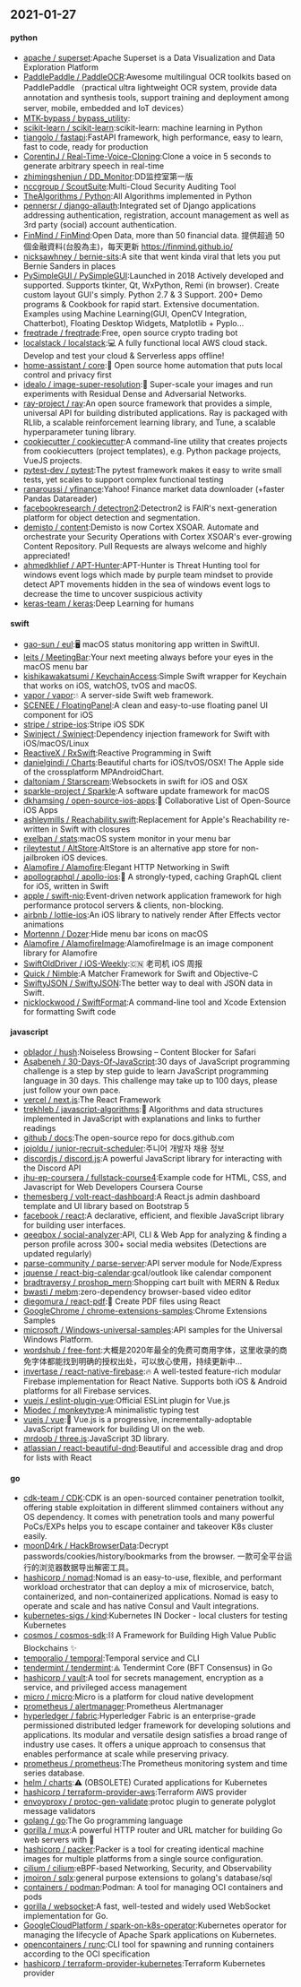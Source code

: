 ## 2021-01-27

#### python
* [apache / superset](https://github.com/apache/superset):Apache Superset is a Data Visualization and Data Exploration Platform
* [PaddlePaddle / PaddleOCR](https://github.com/PaddlePaddle/PaddleOCR):Awesome multilingual OCR toolkits based on PaddlePaddle （practical ultra lightweight OCR system, provide data annotation and synthesis tools, support training and deployment among server, mobile, embedded and IoT devices）
* [MTK-bypass / bypass_utility](https://github.com/MTK-bypass/bypass_utility):
* [scikit-learn / scikit-learn](https://github.com/scikit-learn/scikit-learn):scikit-learn: machine learning in Python
* [tiangolo / fastapi](https://github.com/tiangolo/fastapi):FastAPI framework, high performance, easy to learn, fast to code, ready for production
* [CorentinJ / Real-Time-Voice-Cloning](https://github.com/CorentinJ/Real-Time-Voice-Cloning):Clone a voice in 5 seconds to generate arbitrary speech in real-time
* [zhimingshenjun / DD_Monitor](https://github.com/zhimingshenjun/DD_Monitor):DD监控室第一版
* [nccgroup / ScoutSuite](https://github.com/nccgroup/ScoutSuite):Multi-Cloud Security Auditing Tool
* [TheAlgorithms / Python](https://github.com/TheAlgorithms/Python):All Algorithms implemented in Python
* [pennersr / django-allauth](https://github.com/pennersr/django-allauth):Integrated set of Django applications addressing authentication, registration, account management as well as 3rd party (social) account authentication.
* [FinMind / FinMind](https://github.com/FinMind/FinMind):Open Data, more than 50 financial data. 提供超過 50 個金融資料(台股為主)，每天更新 https://finmind.github.io/
* [nicksawhney / bernie-sits](https://github.com/nicksawhney/bernie-sits):A site that went kinda viral that lets you put Bernie Sanders in places
* [PySimpleGUI / PySimpleGUI](https://github.com/PySimpleGUI/PySimpleGUI):Launched in 2018 Actively developed and supported. Supports tkinter, Qt, WxPython, Remi (in browser). Create custom layout GUI's simply. Python 2.7 & 3 Support. 200+ Demo programs & Cookbook for rapid start. Extensive documentation. Examples using Machine Learning(GUI, OpenCV Integration, Chatterbot), Floating Desktop Widgets, Matplotlib + Pyplo…
* [freqtrade / freqtrade](https://github.com/freqtrade/freqtrade):Free, open source crypto trading bot
* [localstack / localstack](https://github.com/localstack/localstack):💻
A fully functional local AWS cloud stack. Develop and test your cloud & Serverless apps offline!
* [home-assistant / core](https://github.com/home-assistant/core):🏡
Open source home automation that puts local control and privacy first
* [idealo / image-super-resolution](https://github.com/idealo/image-super-resolution):🔎
Super-scale your images and run experiments with Residual Dense and Adversarial Networks.
* [ray-project / ray](https://github.com/ray-project/ray):An open source framework that provides a simple, universal API for building distributed applications. Ray is packaged with RLlib, a scalable reinforcement learning library, and Tune, a scalable hyperparameter tuning library.
* [cookiecutter / cookiecutter](https://github.com/cookiecutter/cookiecutter):A command-line utility that creates projects from cookiecutters (project templates), e.g. Python package projects, VueJS projects.
* [pytest-dev / pytest](https://github.com/pytest-dev/pytest):The pytest framework makes it easy to write small tests, yet scales to support complex functional testing
* [ranaroussi / yfinance](https://github.com/ranaroussi/yfinance):Yahoo! Finance market data downloader (+faster Pandas Datareader)
* [facebookresearch / detectron2](https://github.com/facebookresearch/detectron2):Detectron2 is FAIR's next-generation platform for object detection and segmentation.
* [demisto / content](https://github.com/demisto/content):Demisto is now Cortex XSOAR. Automate and orchestrate your Security Operations with Cortex XSOAR's ever-growing Content Repository. Pull Requests are always welcome and highly appreciated!
* [ahmedkhlief / APT-Hunter](https://github.com/ahmedkhlief/APT-Hunter):APT-Hunter is Threat Hunting tool for windows event logs which made by purple team mindset to provide detect APT movements hidden in the sea of windows event logs to decrease the time to uncover suspicious activity
* [keras-team / keras](https://github.com/keras-team/keras):Deep Learning for humans

#### swift
* [gao-sun / eul](https://github.com/gao-sun/eul):🖥️
macOS status monitoring app written in SwiftUI.
* [leits / MeetingBar](https://github.com/leits/MeetingBar):Your next meeting always before your eyes in the macOS menu bar
* [kishikawakatsumi / KeychainAccess](https://github.com/kishikawakatsumi/KeychainAccess):Simple Swift wrapper for Keychain that works on iOS, watchOS, tvOS and macOS.
* [vapor / vapor](https://github.com/vapor/vapor):💧
A server-side Swift web framework.
* [SCENEE / FloatingPanel](https://github.com/SCENEE/FloatingPanel):A clean and easy-to-use floating panel UI component for iOS
* [stripe / stripe-ios](https://github.com/stripe/stripe-ios):Stripe iOS SDK
* [Swinject / Swinject](https://github.com/Swinject/Swinject):Dependency injection framework for Swift with iOS/macOS/Linux
* [ReactiveX / RxSwift](https://github.com/ReactiveX/RxSwift):Reactive Programming in Swift
* [danielgindi / Charts](https://github.com/danielgindi/Charts):Beautiful charts for iOS/tvOS/OSX! The Apple side of the crossplatform MPAndroidChart.
* [daltoniam / Starscream](https://github.com/daltoniam/Starscream):Websockets in swift for iOS and OSX
* [sparkle-project / Sparkle](https://github.com/sparkle-project/Sparkle):A software update framework for macOS
* [dkhamsing / open-source-ios-apps](https://github.com/dkhamsing/open-source-ios-apps):📱
Collaborative List of Open-Source iOS Apps
* [ashleymills / Reachability.swift](https://github.com/ashleymills/Reachability.swift):Replacement for Apple's Reachability re-written in Swift with closures
* [exelban / stats](https://github.com/exelban/stats):macOS system monitor in your menu bar
* [rileytestut / AltStore](https://github.com/rileytestut/AltStore):AltStore is an alternative app store for non-jailbroken iOS devices.
* [Alamofire / Alamofire](https://github.com/Alamofire/Alamofire):Elegant HTTP Networking in Swift
* [apollographql / apollo-ios](https://github.com/apollographql/apollo-ios):📱
A strongly-typed, caching GraphQL client for iOS, written in Swift
* [apple / swift-nio](https://github.com/apple/swift-nio):Event-driven network application framework for high performance protocol servers & clients, non-blocking.
* [airbnb / lottie-ios](https://github.com/airbnb/lottie-ios):An iOS library to natively render After Effects vector animations
* [Mortennn / Dozer](https://github.com/Mortennn/Dozer):Hide menu bar icons on macOS
* [Alamofire / AlamofireImage](https://github.com/Alamofire/AlamofireImage):AlamofireImage is an image component library for Alamofire
* [SwiftOldDriver / iOS-Weekly](https://github.com/SwiftOldDriver/iOS-Weekly):🇨🇳
老司机 iOS 周报
* [Quick / Nimble](https://github.com/Quick/Nimble):A Matcher Framework for Swift and Objective-C
* [SwiftyJSON / SwiftyJSON](https://github.com/SwiftyJSON/SwiftyJSON):The better way to deal with JSON data in Swift.
* [nicklockwood / SwiftFormat](https://github.com/nicklockwood/SwiftFormat):A command-line tool and Xcode Extension for formatting Swift code

#### javascript
* [oblador / hush](https://github.com/oblador/hush):Noiseless Browsing – Content Blocker for Safari
* [Asabeneh / 30-Days-Of-JavaScript](https://github.com/Asabeneh/30-Days-Of-JavaScript):30 days of JavaScript programming challenge is a step by step guide to learn JavaScript programming language in 30 days. This challenge may take up to 100 days, please just follow your own pace.
* [vercel / next.js](https://github.com/vercel/next.js):The React Framework
* [trekhleb / javascript-algorithms](https://github.com/trekhleb/javascript-algorithms):📝
Algorithms and data structures implemented in JavaScript with explanations and links to further readings
* [github / docs](https://github.com/github/docs):The open-source repo for docs.github.com
* [jojoldu / junior-recruit-scheduler](https://github.com/jojoldu/junior-recruit-scheduler):주니어 개발자 채용 정보
* [discordjs / discord.js](https://github.com/discordjs/discord.js):A powerful JavaScript library for interacting with the Discord API
* [jhu-ep-coursera / fullstack-course4](https://github.com/jhu-ep-coursera/fullstack-course4):Example code for HTML, CSS, and Javascript for Web Developers Coursera Course
* [themesberg / volt-react-dashboard](https://github.com/themesberg/volt-react-dashboard):A React.js admin dashboard template and UI library based on Bootstrap 5
* [facebook / react](https://github.com/facebook/react):A declarative, efficient, and flexible JavaScript library for building user interfaces.
* [qeeqbox / social-analyzer](https://github.com/qeeqbox/social-analyzer):API, CLI & Web App for analyzing & finding a person profile across 300+ social media websites (Detections are updated regularly)
* [parse-community / parse-server](https://github.com/parse-community/parse-server):API server module for Node/Express
* [jquense / react-big-calendar](https://github.com/jquense/react-big-calendar):gcal/outlook like calendar component
* [bradtraversy / proshop_mern](https://github.com/bradtraversy/proshop_mern):Shopping cart built with MERN & Redux
* [bwasti / mebm](https://github.com/bwasti/mebm):zero-dependency browser-based video editor
* [diegomura / react-pdf](https://github.com/diegomura/react-pdf):📄
Create PDF files using React
* [GoogleChrome / chrome-extensions-samples](https://github.com/GoogleChrome/chrome-extensions-samples):Chrome Extensions Samples
* [microsoft / Windows-universal-samples](https://github.com/microsoft/Windows-universal-samples):API samples for the Universal Windows Platform.
* [wordshub / free-font](https://github.com/wordshub/free-font):大概是2020年最全的免费可商用字体，这里收录的商免字体都能找到明确的授权出处，可以放心使用，持续更新中...
* [invertase / react-native-firebase](https://github.com/invertase/react-native-firebase):🔥
A well-tested feature-rich modular Firebase implementation for React Native. Supports both iOS & Android platforms for all Firebase services.
* [vuejs / eslint-plugin-vue](https://github.com/vuejs/eslint-plugin-vue):Official ESLint plugin for Vue.js
* [Miodec / monkeytype](https://github.com/Miodec/monkeytype):A minimalistic typing test
* [vuejs / vue](https://github.com/vuejs/vue):🖖
Vue.js is a progressive, incrementally-adoptable JavaScript framework for building UI on the web.
* [mrdoob / three.js](https://github.com/mrdoob/three.js):JavaScript 3D library.
* [atlassian / react-beautiful-dnd](https://github.com/atlassian/react-beautiful-dnd):Beautiful and accessible drag and drop for lists with React

#### go
* [cdk-team / CDK](https://github.com/cdk-team/CDK):CDK is an open-sourced container penetration toolkit, offering stable exploitation in different slimmed containers without any OS dependency. It comes with penetration tools and many powerful PoCs/EXPs helps you to escape container and takeover K8s cluster easily.
* [moonD4rk / HackBrowserData](https://github.com/moonD4rk/HackBrowserData):Decrypt passwords/cookies/history/bookmarks from the browser. 一款可全平台运行的浏览器数据导出解密工具。
* [hashicorp / nomad](https://github.com/hashicorp/nomad):Nomad is an easy-to-use, flexible, and performant workload orchestrator that can deploy a mix of microservice, batch, containerized, and non-containerized applications. Nomad is easy to operate and scale and has native Consul and Vault integrations.
* [kubernetes-sigs / kind](https://github.com/kubernetes-sigs/kind):Kubernetes IN Docker - local clusters for testing Kubernetes
* [cosmos / cosmos-sdk](https://github.com/cosmos/cosmos-sdk):⛓️
A Framework for Building High Value Public Blockchains
✨
* [temporalio / temporal](https://github.com/temporalio/temporal):Temporal service and CLI
* [tendermint / tendermint](https://github.com/tendermint/tendermint):⟁ Tendermint Core (BFT Consensus) in Go
* [hashicorp / vault](https://github.com/hashicorp/vault):A tool for secrets management, encryption as a service, and privileged access management
* [micro / micro](https://github.com/micro/micro):Micro is a platform for cloud native development
* [prometheus / alertmanager](https://github.com/prometheus/alertmanager):Prometheus Alertmanager
* [hyperledger / fabric](https://github.com/hyperledger/fabric):Hyperledger Fabric is an enterprise-grade permissioned distributed ledger framework for developing solutions and applications. Its modular and versatile design satisfies a broad range of industry use cases. It offers a unique approach to consensus that enables performance at scale while preserving privacy.
* [prometheus / prometheus](https://github.com/prometheus/prometheus):The Prometheus monitoring system and time series database.
* [helm / charts](https://github.com/helm/charts):⚠️
(OBSOLETE) Curated applications for Kubernetes
* [hashicorp / terraform-provider-aws](https://github.com/hashicorp/terraform-provider-aws):Terraform AWS provider
* [envoyproxy / protoc-gen-validate](https://github.com/envoyproxy/protoc-gen-validate):protoc plugin to generate polyglot message validators
* [golang / go](https://github.com/golang/go):The Go programming language
* [gorilla / mux](https://github.com/gorilla/mux):A powerful HTTP router and URL matcher for building Go web servers with
🦍
* [hashicorp / packer](https://github.com/hashicorp/packer):Packer is a tool for creating identical machine images for multiple platforms from a single source configuration.
* [cilium / cilium](https://github.com/cilium/cilium):eBPF-based Networking, Security, and Observability
* [jmoiron / sqlx](https://github.com/jmoiron/sqlx):general purpose extensions to golang's database/sql
* [containers / podman](https://github.com/containers/podman):Podman: A tool for managing OCI containers and pods
* [gorilla / websocket](https://github.com/gorilla/websocket):A fast, well-tested and widely used WebSocket implementation for Go.
* [GoogleCloudPlatform / spark-on-k8s-operator](https://github.com/GoogleCloudPlatform/spark-on-k8s-operator):Kubernetes operator for managing the lifecycle of Apache Spark applications on Kubernetes.
* [opencontainers / runc](https://github.com/opencontainers/runc):CLI tool for spawning and running containers according to the OCI specification
* [hashicorp / terraform-provider-kubernetes](https://github.com/hashicorp/terraform-provider-kubernetes):Terraform Kubernetes provider
